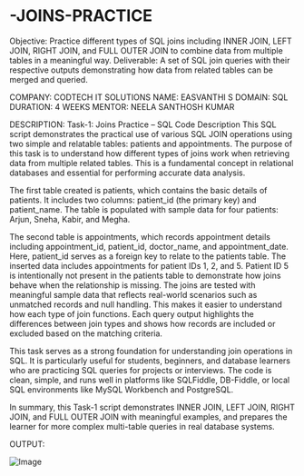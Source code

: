 # -JOINS-PRACTICE
Objective:
Practice different types of SQL joins including INNER JOIN, LEFT JOIN, RIGHT JOIN, and FULL OUTER JOIN to combine data from multiple tables in a meaningful way.
Deliverable: A set of SQL join queries with their respective outputs demonstrating how data from related tables can be merged and queried.

COMPANY: CODTECH IT SOLUTIONS
NAME: EASVANTHI S
DOMAIN: SQL
DURATION: 4 WEEKS
MENTOR: NEELA SANTHOSH KUMAR

DESCRIPTION:
Task-1: Joins Practice – SQL Code Description
This SQL script demonstrates the practical use of various SQL JOIN operations using two simple and relatable tables: patients and appointments. The purpose of this task is to understand how different types of joins work when retrieving data from multiple related tables. This is a fundamental concept in relational databases and essential for performing accurate data analysis.

The first table created is patients, which contains the basic details of patients. It includes two columns: patient_id (the primary key) and patient_name. The table is populated with sample data for four patients: Arjun, Sneha, Kabir, and Megha.

The second table is appointments, which records appointment details including appointment_id, patient_id, doctor_name, and appointment_date. Here, patient_id serves as a foreign key to relate to the patients table. The inserted data includes appointments for patient IDs 1, 2, and 5. Patient ID 5 is intentionally not present in the patients table to demonstrate how joins behave when the relationship is missing.
The joins are tested with meaningful sample data that reflects real-world scenarios such as unmatched records and null handling. This makes it easier to understand how each type of join functions. Each query output highlights the differences between join types and shows how records are included or excluded based on the matching criteria.

This task serves as a strong foundation for understanding join operations in SQL. It is particularly useful for students, beginners, and database learners who are practicing SQL queries for projects or interviews. The code is clean, simple, and runs well in platforms like SQLFiddle, DB-Fiddle, or local SQL environments like MySQL Workbench and PostgreSQL.

In summary, this Task-1 script demonstrates INNER JOIN, LEFT JOIN, RIGHT JOIN, and FULL OUTER JOIN with meaningful examples, and prepares the learner for more complex multi-table queries in real database systems.

OUTPUT:

![Image](https://github.com/user-attachments/assets/33f9ea9e-6a10-4330-81a8-b937508c0e36)

